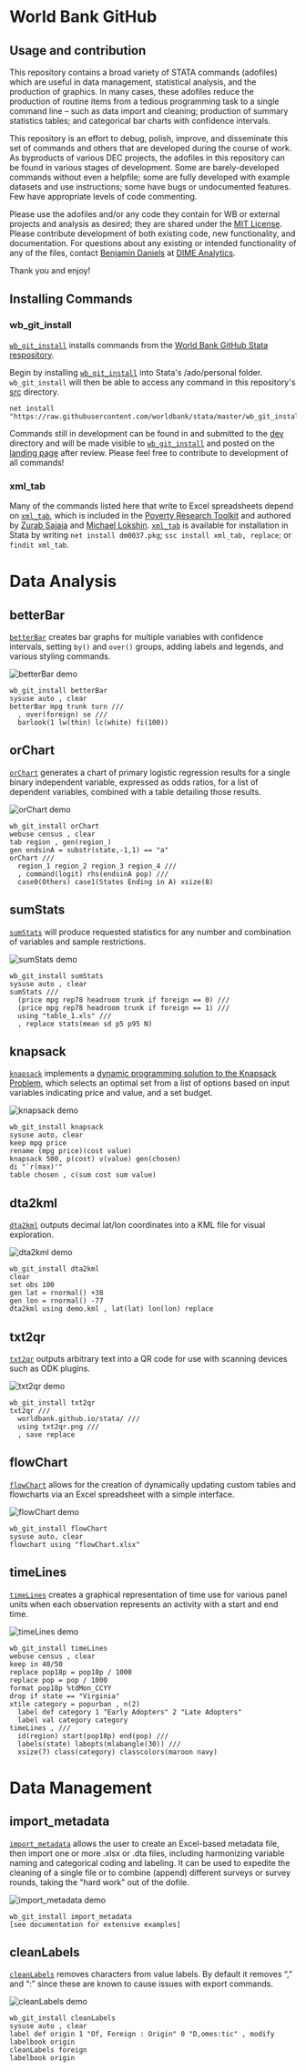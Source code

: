 # World Bank GitHub

## Usage and contribution

This repository contains a broad variety of STATA commands (adofiles) which are useful in data management, statistical analysis, and the production of graphics. In many cases, these adofiles reduce the production of routine items from a tedious programming task to a single command line – such as data import and cleaning; production of summary statistics tables; and categorical bar charts with confidence intervals.

This repository is an effort to debug, polish, improve, and disseminate this set of commands and others that are developed during the course of work. As byproducts of various DEC projects, the adofiles in this repository can be found in various stages of development. Some are barely-developed commands without even a helpfile; some are fully developed with example datasets and use instructions; some have bugs or undocumented features. Few have appropriate levels of code commenting.

Please use the adofiles and/or any code they contain for WB or external projects and analysis as desired; they are shared under the [MIT License](https://opensource.org/licenses/MIT). Please contribute development of both existing code, new functionality, and documentation. For questions about any existing or intended functionality of any of the files, contact [Benjamin Daniels](mailto:bdaniels@worldbank.org) at [DIME Analytics](http://www.worldbank.org/en/research/dime/brief/DIME-Analytics).

Thank you and enjoy!

## Installing Commands

### wb_git_install

[`wb_git_install`](https://github.com/worldbank/stata/tree/master/wb_git_install) installs commands from the [World Bank GitHub Stata respository](https://github.com/worldbank/stata).

Begin by installing [`wb_git_install`](https://github.com/worldbank/stata/tree/master/wb_git_install) into Stata's /ado/personal folder. `wb_git_install` will then be able to access any command in this repository's [src](https://github.com/worldbank/stata/tree/master/src) directory.
```
net install "https://raw.githubusercontent.com/worldbank/stata/master/wb_git_install/wb_git_install.pkg"
```

Commands still in development can be found in and submitted to the [dev](https://github.com/worldbank/stata/tree/master/dev) directory and will be made visible to [`wb_git_install`](https://github.com/worldbank/stata/tree/master/wb_git_install) and posted on the [landing page](http://worldbank.github.io/stata/) after review. Please feel free to contribute to development of all commands!

### xml_tab

Many of the commands listed here that write to Excel spreadsheets depend on [`xml_tab`](http://fmwww.bc.edu/repec/bocode/x/xml_tab.html), which is included in the [Poverty Research Toolkit](http://econ.worldbank.org/WBSITE/EXTERNAL/EXTDEC/EXTRESEARCH/EXTPROGRAMS/EXTPOVRES/0,,contentMDK:20292195~menuPK:546578~pagePK:64168182~piPK:64168060~theSitePK:477894,00.html#xml_tab) and authored by [Zurab Sajaia](mailto:zsajaia@worldbank.org) and [Michael Lokshin](mailto:mlokshin@worldbank.org). [`xml_tab`](http://fmwww.bc.edu/repec/bocode/x/xml_tab.html) is available for installation in Stata by writing `net install dm0037.pkg`; `ssc install xml_tab, replace`; or `findit xml_tab`.

# Data Analysis

## betterBar

[`betterBar`](https://github.com/worldbank/stata/tree/master/src/betterBar) creates bar graphs for multiple variables with confidence intervals, setting `by()` and `over()` groups, adding labels and legends, and various styling commands.

![betterBar demo](https://raw.githubusercontent.com/worldbank/stata/master/src/betterBar/betterBar.png)

```
wb_git_install betterBar
sysuse auto , clear
betterBar mpg trunk turn ///
  , over(foreign) se ///
  barlook(1 lw(thin) lc(white) fi(100))
```

## orChart

[`orChart`](https://github.com/worldbank/stata/tree/master/src/orChart) generates a chart of primary logistic regression results for a single binary independent variable, expressed as odds ratios, for a list of dependent variables, combined with a table detailing those results.

![orChart demo](https://raw.githubusercontent.com/worldbank/stata/master/src/orChart/orChart.png)

```
wb_git_install orChart
webuse census , clear
tab region , gen(region_)
gen endsinA = substr(state,-1,1) == "a"
orChart ///
  region_1 region_2 region_3 region_4 ///
  , command(logit) rhs(endsinA pop) ///
  case0(Others) case1(States Ending in A) xsize(8)
```

## sumStats

[`sumStats`](https://github.com/worldbank/stata/tree/master/src/sumStats) will produce requested statistics for any number and combination of variables and sample restrictions.

![sumStats demo](https://raw.githubusercontent.com/worldbank/stata/master/src/sumStats/sumStats.png)

```
wb_git_install sumStats
sysuse auto , clear
sumStats ///
  (price mpg rep78 headroom trunk if foreign == 0) ///
  (price mpg rep78 headroom trunk if foreign == 1) ///
  using "table_1.xls" ///
  , replace stats(mean sd p5 p95 N)
 ```

## knapsack

[`knapsack`](https://github.com/worldbank/stata/tree/master/src/knapsack) implements a [dynamic programming solution to the Knapsack Problem](http://www.es.ele.tue.nl/education/5MC10/Solutions/knapsack.pdf), which selects an optimal set from a list of options based on input variables indicating price and value, and a set budget.

![knapsack demo](https://raw.githubusercontent.com/worldbank/stata/master/src/knapsack/knapsack.png)

```
wb_git_install knapsack
sysuse auto, clear
keep mpg price
rename (mpg price)(cost value)
knapsack 500, p(cost) v(value) gen(chosen)
di "`r(max)'"
table chosen , c(sum cost sum value)
```

## dta2kml

[`dta2kml`](https://github.com/worldbank/stata/tree/master/src/dta2kml) outputs decimal lat/lon coordinates into a KML file for visual exploration.

![dta2kml demo](https://raw.githubusercontent.com/worldbank/stata/master/src/dta2kml/dta2kml.jpg)

```
wb_git_install dta2kml
clear
set obs 100
gen lat = rnormal() +38
gen lon = rnormal() -77
dta2kml using demo.kml , lat(lat) lon(lon) replace
```

## txt2qr

[`txt2qr`](https://github.com/worldbank/stata/tree/master/src/txt2qr) outputs arbitrary text into a QR code for use with scanning devices such as ODK plugins.

![txt2qr demo](https://raw.githubusercontent.com/worldbank/stata/master/src/txt2qr/txt2qr.png)

```
wb_git_install txt2qr
txt2qr ///
  worldbank.github.io/stata/ ///
  using txt2qr.png ///
  , save replace
```

## flowChart

[`flowChart`](https://github.com/worldbank/stata/tree/master/src/flowChart) allows for the creation of dynamically updating custom tables and flowcharts via an Excel spreadsheet with a simple interface.

![flowChart demo](https://raw.githubusercontent.com/worldbank/stata/master/src/flowChart/flowChart.png)

```
wb_git_install flowChart
sysuse auto, clear
flowchart using "flowChart.xlsx"
```

## timeLines

[`timeLines`](https://github.com/worldbank/stata/tree/master/src/timeLines) creates a graphical representation of time use for various panel units when each observation represents an activity with a start and end time.

![timeLines demo](https://raw.githubusercontent.com/worldbank/stata/master/src/timeLines/timeLines.png)

```
wb_git_install timeLines
webuse census , clear
keep in 40/50
replace pop18p = pop18p / 1000
replace pop = pop / 1000
format pop18p %tdMon_CCYY
drop if state == "Virginia"
xtile category = popurban , n(2)
  label def category 1 "Early Adopters" 2 "Late Adopters"
  label val category category
timeLines , ///
  id(region) start(pop18p) end(pop) ///
  labels(state) labopts(mlabangle(30)) ///
  xsize(7) class(category) classcolors(maroon navy)
```

# Data Management

## import_metadata

[`import_metadata`](https://github.com/worldbank/stata/tree/master/src/import_metadata) allows the user to create an Excel-based metadata file, then import one or more .xlsx or .dta files, including harmonizing variable naming and categorical coding and labeling. It can be used to expedite the cleaning of a single file or to combine (append) different surveys or survey rounds, taking the "hard work" out of the dofile.

![import_metadata demo](https://raw.githubusercontent.com/worldbank/stata/master/src/import_metadata/import_metadata.png)

```
wb_git_install import_metadata
[see documentation for extensive examples]
```

## cleanLabels

[`cleanLabels`](https://github.com/worldbank/stata/tree/master/src/cleanLabels) removes characters from value labels. By default it removes “,” and “:” since these are known to cause issues with export commands.

![cleanLabels demo](https://raw.githubusercontent.com/worldbank/stata/master/src/cleanLabels/cleanlabels.png)

```
wb_git_install cleanLabels
sysuse auto , clear
label def origin 1 "Of, Foreign : Origin" 0 "D,omes:tic" , modify
labelbook origin
cleanLabels foreign
labelbook origin
```
